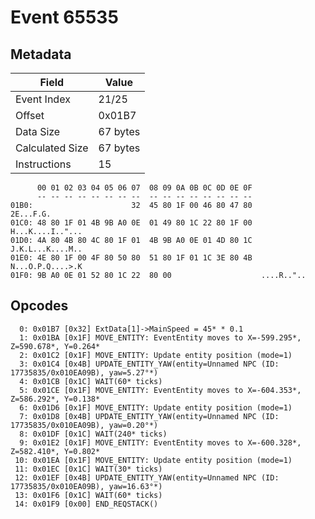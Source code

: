 # Event 65535

## Metadata

| Field           | Value    |
|-----------------|----------|
| Event Index     | 21/25    |
| Offset          | 0x01B7   |
| Data Size       | 67 bytes |
| Calculated Size | 67 bytes |
| Instructions    | 15       |

```
      00 01 02 03 04 05 06 07  08 09 0A 0B 0C 0D 0E 0F
      -- -- -- -- -- -- -- --  -- -- -- -- -- -- -- --
01B0:                      32  45 80 1F 00 46 80 47 80         2E...F.G.
01C0: 48 80 1F 01 4B 9B A0 0E  01 49 80 1C 22 80 1F 00  H...K....I.."...
01D0: 4A 80 4B 80 4C 80 1F 01  4B 9B A0 0E 01 4D 80 1C  J.K.L...K....M..
01E0: 4E 80 1F 00 4F 80 50 80  51 80 1F 01 1C 3E 80 4B  N...O.P.Q....>.K
01F0: 9B A0 0E 01 52 80 1C 22  80 00                    ....R.."..      
```

## Opcodes

```
  0: 0x01B7 [0x32] ExtData[1]->MainSpeed = 45* * 0.1
  1: 0x01BA [0x1F] MOVE_ENTITY: EventEntity moves to X=-599.295*, Z=590.678*, Y=0.264*
  2: 0x01C2 [0x1F] MOVE_ENTITY: Update entity position (mode=1)
  3: 0x01C4 [0x4B] UPDATE_ENTITY_YAW(entity=Unnamed NPC (ID: 17735835/0x010EA09B), yaw=5.27°*)
  4: 0x01CB [0x1C] WAIT(60* ticks)
  5: 0x01CE [0x1F] MOVE_ENTITY: EventEntity moves to X=-604.353*, Z=586.292*, Y=0.138*
  6: 0x01D6 [0x1F] MOVE_ENTITY: Update entity position (mode=1)
  7: 0x01D8 [0x4B] UPDATE_ENTITY_YAW(entity=Unnamed NPC (ID: 17735835/0x010EA09B), yaw=0.20°*)
  8: 0x01DF [0x1C] WAIT(240* ticks)
  9: 0x01E2 [0x1F] MOVE_ENTITY: EventEntity moves to X=-600.328*, Z=582.410*, Y=0.802*
 10: 0x01EA [0x1F] MOVE_ENTITY: Update entity position (mode=1)
 11: 0x01EC [0x1C] WAIT(30* ticks)
 12: 0x01EF [0x4B] UPDATE_ENTITY_YAW(entity=Unnamed NPC (ID: 17735835/0x010EA09B), yaw=16.63°*)
 13: 0x01F6 [0x1C] WAIT(60* ticks)
 14: 0x01F9 [0x00] END_REQSTACK()
```
